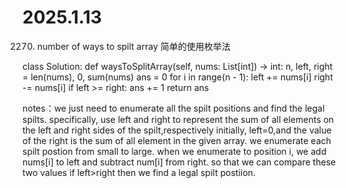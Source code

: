 # 2025.1.13
2270. number of ways to spilt array
简单的使用枚举法

class Solution:
    def waysToSplitArray(self, nums: List[int]) -> int:
        n, left, right = len(nums), 0, sum(nums)
        ans = 0
        for i in range(n - 1):
            left += nums[i]
            right -= nums[i]
            if left >= right:
                ans += 1
        return ans

notes：we just need to enumerate all the spilt positions and find the legal spilts. 
specifically, use left and right to represent the sum of all elements on the left and right sides of the spilt,respectively
initially, left=0,and the value of the right is the sum of all element in the given array. we enumerate each spilt postion from small to large. when we enumerate to position i, we add nums[i] to left and subtract num[i] from right. so that we can compare these two values if left>right then we find a legal spilt postiion.

